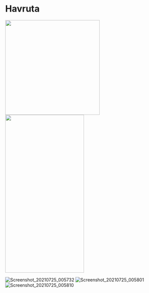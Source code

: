 # Havruta

<img src="https://github.com/fe1493/Havruta365/blob/master/images/AppIcon2.png?raw=true" width="300" height="300">



<img src="https://user-images.githubusercontent.com/47856585/128410434-000ad55d-dfa3-4cc7-ba26-3a589167e31b.png" width="250" height="500">


![Screenshot_20210725_005732](https://user-images.githubusercontent.com/47856585/128410446-d7df4c4b-da1d-4b71-bf0c-79ec2b6df517.png)
![Screenshot_20210725_005801](https://user-images.githubusercontent.com/47856585/128410457-909b5e88-2792-43e6-b4e4-24e95f4192e3.png)
![Screenshot_20210725_005810](https://user-images.githubusercontent.com/47856585/128410461-dc0d4eed-5347-4f48-a17f-8a6146eb5d99.png)





